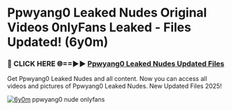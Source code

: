 # Ppwyang0 Leaked Nudes Original Videos 0nlyFans Leaked - Files Updated! (6y0m)

<h3>🔴 CLICK HERE 🌐==►► <a href="https://tinyurl.com/52m3yx9h" rel="nofollow">Ppwyang0 Leaked Nudes Updated Files</a></h3>

Get Ppwyang0 Leaked Nudes and all content. Now you can access all videos and pictures of Ppwyang0 Leaked Nudes. New Updated Files 2025!

[![6y0m](https://i.imgur.com/TnHtlc8.gif)](https://tinyurl.com/52m3yx9h)
ppwyang0 nude onlyfans